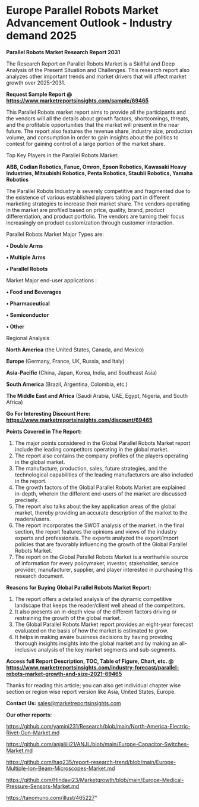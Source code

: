 # Europe Parallel Robots Market Advancement Outlook - Industry demand 2025

<strong>Parallel Robots Market Research Report 2031</strong>

The Research Report on Parallel Robots Market is a Skillful and Deep Analysis of the Present Situation and Challenges. This research report also analyzes other important trends and market drivers that will affect market growth over 2025-2031.

<strong>Request Sample Report @ <a href=https://www.marketreportsinsights.com/sample/69465>https://www.marketreportsinsights.com/sample/69465</a></strong>

This Parallel Robots market report aims to provide all the participants and the vendors will all the details about growth factors, shortcomings, threats, and the profitable opportunities that the market will present in the near future. The report also features the revenue share, industry size, production volume, and consumption in order to gain insights about the politics to contest for gaining control of a large portion of the market share.

Top Key Players in the Parallel Robots Market:

<strong>ABB, Codian Robotics, Fanuc, Omron, Epson Robotics, Kawasaki Heavy Industries, Mitsubishi Robotics, Penta Robotics, Staubli Robotics, Yamaha Robotics</strong>

The Parallel Robots Industry is severely competitive and fragmented due to the existence of various established players taking part in different marketing strategies to increase their market share. The vendors operating in the market are profiled based on price, quality, brand, product differentiation, and product portfolio. The vendors are turning their focus increasingly on product customization through customer interaction.

Parallel Robots Market Major Types are:

<strong>• Double Arms

• Multiple Arms

• Parallel Robots</strong>

Market Major end-user applications :

<strong>• Food and Beverages

• Pharmaceutical

• Semiconductor

• Other</strong>

Regional Analysis

</u><strong><b>North America</b></strong> (the United States, Canada, and Mexico)

<strong><b>Europe </b></strong>(Germany, France, UK, Russia, and Italy)

<strong><b>Asia-Pacific</b></strong> (China, Japan, Korea, India, and Southeast Asia)

<strong><b>South America</b></strong> (Brazil, Argentina, Colombia, etc.)

<strong><b>The Middle East and Africa</b></strong> (Saudi Arabia, UAE, Egypt, Nigeria, and South Africa)

<strong>Go For Interesting Discount Here: <a href=https://www.marketreportsinsights.com/discount/69465>https://www.marketreportsinsights.com/discount/69465</a></strong>

<strong>Points Covered in The Report:</strong>
<ol>
  <li>The major points considered in the Global Parallel Robots Market report include the leading competitors operating in the global market.</li>
  <li>The report also contains the company profiles of the players operating in the global market.</li>
  <li>The manufacture, production, sales, future strategies, and the technological capabilities of the leading manufacturers are also included in the report.</li>
  <li>The growth factors of the Global Parallel Robots Market are explained in-depth, wherein the different end-users of the market are discussed precisely.</li>
  <li>The report also talks about the key application areas of the global market, thereby providing an accurate description of the market to the readers/users.</li>
  <li>The report incorporates the SWOT analysis of the market. In the final section, the report features the opinions and views of the industry experts and professionals. The experts analyzed the export/import policies that are favorably influencing the growth of the Global Parallel Robots Market.</li>
  <li>The report on the Global Parallel Robots Market is a worthwhile source of information for every policymaker, investor, stakeholder, service provider, manufacturer, supplier, and player interested in purchasing this research document.</li>
</ol>
<strong>Reasons for Buying Global Parallel Robots Market Report:</strong>

<ol>
  <li>The report offers a detailed analysis of the dynamic competitive landscape that keeps the reader/client well ahead of the competitors.</li>
  <li>It also presents an in-depth view of the different factors driving or restraining the growth of the global market.</li>
  <li>The Global Parallel Robots Market report provides an eight-year forecast evaluated on the basis of how the market is estimated to grow.</li>
  <li>It helps in making aware business decisions by having providing thorough insights insights into the global market and by making an all-inclusive analysis of the key market segments and sub-segments.</li>
</ol>
<strong>Access full Report Description, TOC, Table of Figure, Chart, etc. @ <a href=https://www.marketreportsinsights.com/industry-forecast/parallel-robots-market-growth-and-size-2021-69465>https://www.marketreportsinsights.com/industry-forecast/parallel-robots-market-growth-and-size-2021-69465</a></strong>


Thanks for reading this article; you can also get individual chapter wise section or region wise report version like Asia, United States, Europe.

<strong>Contact Us:</strong>
sales@marketreportsinsights.com

<strong>Our other reports:</strong>

<a href=https://github.com/yamini231/Research/blob/main/North-America-Electric-Rivet-Gun-Market.md>https://github.com/yamini231/Research/blob/main/North-America-Electric-Rivet-Gun-Market.md</a>

<a href=https://github.com/anjaliiii21/ANJL/blob/main/Europe-Capacitor-Switches-Market.md>https://github.com/anjaliiii21/ANJL/blob/main/Europe-Capacitor-Switches-Market.md</a>

<a href=https://github.com/haq235/report-research-trend/blob/main/Europe-Multiple-Ion-Beam-Microscopes-Market.md>https://github.com/haq235/report-research-trend/blob/main/Europe-Multiple-Ion-Beam-Microscopes-Market.md</a>

<a href=https://github.com/Hindavi23/Marketgrowth/blob/main/Europe-Medical-Pressure-Sensors-Market.md>https://github.com/Hindavi23/Marketgrowth/blob/main/Europe-Medical-Pressure-Sensors-Market.md</a>

<a href=https://tanomuno.com/illust/465227>https://tanomuno.com/illust/465227</a>"
